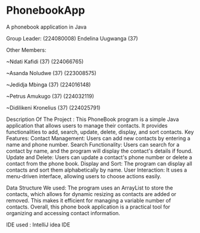 # PhonebookApp
A phonebook application in Java

Group Leader: (224080008) Endelina Uugwanga (37)

Other Members:

~Ndati Kafidi (37) (224066765)

~Asanda Noludwe (37) (223008575)

~Jedidja Mbinga (37) (224016148)

~Petrus Amukugo (37) (224032119)

~Didilikeni Kronelius (37) (224025791)

Description Of The Project :
This PhoneBook program is a simple Java application that allows users to manage their contacts. It provides functionalities to add, search, update, delete, display, and sort contacts.
Key Features:
Contact Management: Users can add new contacts by entering a name and phone number.
Search Functionality: Users can search for a contact by name, and the program will display the contact's details if found.
Update and Delete: Users can update a contact's phone number or delete a contact from the phone book.
Display and Sort: The program can display all contacts and sort them alphabetically by name.
User Interaction: It uses a menu-driven interface, allowing users to choose actions easily.

Data Structure We used:
The program uses an ArrayList to store the contacts, which allows for dynamic resizing as contacts are added or removed. This makes it efficient for managing a variable number of contacts.
Overall, this phone book application is a practical tool for organizing and accessing contact information.

IDE used :
IntelliJ idea IDE
